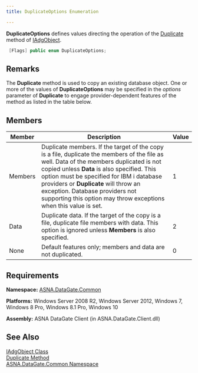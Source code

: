 ```yaml
---
title: DuplicateOptions Enumeration

---
```


<span> **DuplicateOptions** </span> defines values directing the operation of the [ Duplicate](iadg-object-class-duplicate-method.html) method of [IAdgObject](iadg-object-class.html). 

```cs
 [Flags] public enum DuplicateOptions;
```

## Remarks

The **Duplicate** method is used to copy an existing database object. One or more of the values of **DuplicateOptions** may be specified in the *options* parameter of **Duplicate** to engage provider-dependent features of the method as listed in the table below. 
## Members



| Member | Description | Value |
| ---- | ---- | ---- |
| Members | Duplicate members. If the target of the copy is a file, duplicate the members of the file as well. Data of the members duplicated is not copied unless **Data** is also specified. This option must be specified for IBM i database providers or **Duplicate** will throw an exception. Database providers not supporting this option may throw exceptions when this value is set. | 1 |
| Data | Duplicate data. If the target of the copy is a file, duplicate file members with data. This option is ignored unless **Members** is also specified. | 2 |
| None | Default features only; members and data are not duplicated. | 0 |



## Requirements

**Namespace:** [ASNA.DataGate.Common](datagate-common-namespace.html) 

**Platforms:** Windows Server 2008 R2, Windows Server 2012, Windows 7, Windows 8 Pro, Windows 8.1 Pro, Windows 10

**Assembly:** ASNA DataGate Client (in ASNA.DataGate.Client.dll)
## See Also


[IAdgObject Class](iadg-object-class.html)
      <br />
[Duplicate Method](iadg-object-class-duplicate-method.html)
      <br />
[ASNA.DataGate.Common Namespace](datagate-common-namespace.html)

